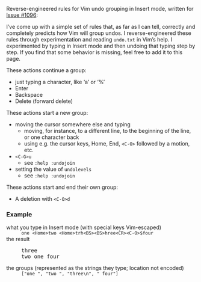 Reverse-engineered rules for Vim undo grouping in Insert mode, written for [Issue #1096](https://github.com/jaredpar/VsVim/issues/1096):

I’ve come up with a simple set of rules that, as far as I can tell, correctly and completely predicts how Vim will group undos. I reverse-engineered these rules through experimentation and reading `undo.txt` in Vim’s help. I experimented by typing in Insert mode and then undoing that typing step by step. If you find that some behavior is missing, feel free to add it to this page.

These actions continue a group:
- just typing a character, like ‘a’ or ‘%’
- Enter
- Backspace
- Delete (forward delete)

These actions start a new group:
- moving the cursor somewhere else and typing
	- moving, for instance, to a different line, to the beginning of the line, or one character back
	- using e.g. the cursor keys, Home, End, `<C-O>` followed by a motion, etc.
- `<C-G>u`
	- see `:help :undojoin`
- setting the value of `undolevels`
	- see `:help :undojoin`

These actions start and end their own group:
- A deletion with `<C-O>d`

### Example

<dl>
<dt>what you type in Insert mode (with special keys Vim-escaped)</dt>
<dd><code>one &lt;Home&gt;two &lt;Home&gt;trh&lt;BS&gt;&lt;BS&gt;hree&lt;CR&gt;&lt;C-O&gt;$four</code></dd>
<dt>the result</dt>
<dd><pre>three
two one four</pre></dd>
<dt>the groups (represented as the strings they type; location not encoded)</dt>
<dd><code>["one ", "two ", "three\n", " four"]</code><dd>
</dl>